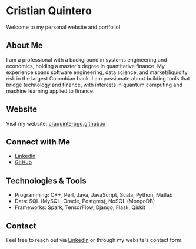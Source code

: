 # Cristian Quintero

Welcome to my personal website and portfolio!

## About Me
I am a professional with a background in systems engineering and economics, holding a master's degree in quantitative finance. My experience spans software engineering, data science, and market/liquidity risk in the largest Colombian bank. I am passionate about building tools that bridge technology and finance, with interests in quantum computing and machine learning applied to finance.

## Website
Visit my website: [craquinterogo.github.io](https://craquinterogo.github.io)

## Connect with Me
- [LinkedIn](https://www.linkedin.com/in/craquinterogo)
- [GitHub](https://github.com/craquinterogo)

## Technologies & Tools
- Programming: C++, Perl, Java, JavaScript, Scala, Python, Matlab
- Data: SQL (MySQL, Oracle, Postgres), NoSQL (MongoDB)
- Frameworks: Spark, TensorFlow, Django, Flask, Qiskit

## Contact
Feel free to reach out via [LinkedIn](https://www.linkedin.com/in/craquinterogo/?locale=en_US) or through my website's contact form.